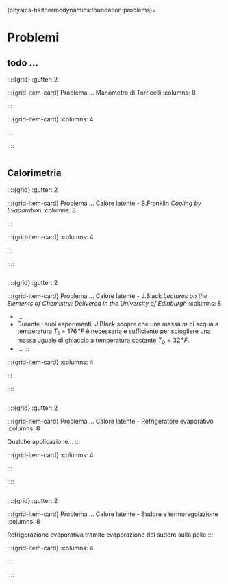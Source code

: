 (physics-hs:thermodynamics:foundation:problems)=
# Problemi

## **todo** ... 
<!-- Esercizio ************************************************************* -->
::::{grid}
:gutter: 2

:::{grid-item-card} Problema ... Manometro di Torricelli
:columns: 8

:::

:::{grid-item-card} 
:columns: 4

<!--![](../../media/pb-statics-000-ese-000.png)-->
<!-- *Didascalia, se necessaria* -->
:::

::::

```{dropdown} Soluzione.
```

## Calorimetria

<!-- Esercizio ************************************************************* -->
::::{grid}
:gutter: 2

:::{grid-item-card} Problema ... Calore latente - B.Franklin *Cooling by Evaporation*
:columns: 8

:::

:::{grid-item-card} 
:columns: 4

<!--![](../../media/pb-statics-000-ese-000.png)-->
<!-- *Didascalia, se necessaria* -->
:::

::::

```{dropdown} Soluzione.
```

<!-- Esercizio ************************************************************* -->
::::{grid}
:gutter: 2

:::{grid-item-card} Problema ... Calore latente - J.Black *Lectures on the Elements of Chemistry: Delivered in the University of Edinburgh*
:columns: 8

- ...
- Durante i suoi esperimenti, J.Black scopre che una massa $m$ di acqua a temperatura $T_1 = 176 \, °F$ è necessaria e sufficiente per sciogliere una massa uguale di ghiaccio a temperatura costante $T_0 = 32 \, °F$. 
- ...
:::

:::{grid-item-card} 
:columns: 4

<!--![](../../media/pb-statics-000-ese-000.png)-->
:::

::::

```{dropdown} Soluzione.
```

<!-- Esercizio ************************************************************* -->
::::{grid}
:gutter: 2

:::{grid-item-card} Problema ... Calore latente - Refrigeratore evaporativo
:columns: 8

Qualche applicazione...
:::

:::{grid-item-card} 
:columns: 4

<!--![](../../media/pb-statics-000-ese-000.png)-->
<!-- *Didascalia, se necessaria* -->
:::

::::

```{dropdown} Soluzione.
```

<!-- Esercizio ************************************************************* -->
::::{grid}
:gutter: 2

:::{grid-item-card} Problema ... Calore latente - Sudore e termoregolazione
:columns: 8

Refrigerazione evaporativa tramite evaporazione del sudore sulla pelle
:::

:::{grid-item-card} 
:columns: 4

<!--![](../../media/pb-statics-000-ese-000.png)-->
<!-- *Didascalia, se necessaria* -->
:::

::::

```{dropdown} Soluzione.
```


